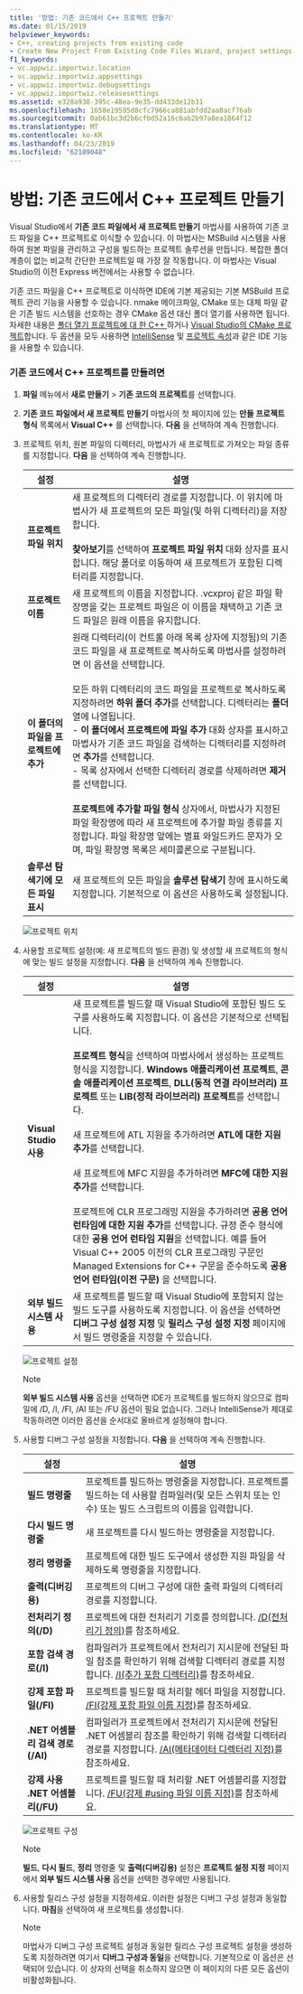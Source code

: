 ```yaml
---
title: '방법: 기존 코드에서 C++ 프로젝트 만들기'
ms.date: 01/15/2019
helpviewer_keywords:
- C++, creating projects from existing code
- Create New Project From Existing Code Files Wizard, project settings
f1_keywords:
- vc.appwiz.importwiz.location
- vc.appwiz.importwiz.appsettings
- vc.appwiz.importwiz.debugsettings
- vc.appwiz.importwiz.releasesettings
ms.assetid: e328a938-395c-48ea-9e35-dd433de12b31
ms.openlocfilehash: 1658e19595d8cfc7966ca881abfdd2aa8acf76ab
ms.sourcegitcommit: 0ab61bc3d2b6cfbd52a16c6ab2b97a8ea1864f12
ms.translationtype: MT
ms.contentlocale: ko-KR
ms.lasthandoff: 04/23/2019
ms.locfileid: "62189048"
---
```

# <a name="how-to-create-a-c-project-from-existing-code"></a>방법: 기존 코드에서 C++ 프로젝트 만들기

Visual Studio에서 **기존 코드 파일에서 새 프로젝트 만들기** 마법사를 사용하여 기존 코드 파일을 C++ 프로젝트로 이식할 수 있습니다. 이 마법사는 MSBuild 시스템을 사용하여 원본 파일을 관리하고 구성을 빌드하는 프로젝트 솔루션을 만듭니다. 복잡한 폴더 계층이 없는 비교적 간단한 프로젝트일 때 가장 잘 작동합니다. 이 마법사는 Visual Studio의 이전 Express 버전에서는 사용할 수 없습니다. 

기존 코드 파일을 C++ 프로젝트로 이식하면 IDE에 기본 제공되는 기본 MSBuild 프로젝트 관리 기능을 사용할 수 있습니다. nmake 메이크파일, CMake 또는 대체 파일 같은 기존 빌드 시스템을 선호하는 경우 CMake 옵션 대신 폴더 열기를 사용하면 됩니다. 자세한 내용은 [폴더 열기 프로젝트에 대 한 C++ ](open-folder-projects-cpp.md) 하거나 [Visual Studio의 CMake 프로젝트](cmake-projects-in-visual-studio.md)합니다. 두 옵션을 모두 사용하면 [IntelliSense](/visualstudio/ide/using-intellisense) 및 [프로젝트 속성](working-with-project-properties.md)과 같은 IDE 기능을 사용할 수 있습니다.

### <a name="to-create-a-c-project-from-existing-code"></a>기존 코드에서 C++ 프로젝트를 만들려면

1. **파일** 메뉴에서 **새로 만들기** > **기존 코드의 프로젝트**를 선택합니다.

1. **기존 코드 파일에서 새 프로젝트 만들기** 마법사의 첫 페이지에 있는 **만들 프로젝트 형식** 목록에서 **Visual C++** 를 선택합니다. **다음** 을 선택하여 계속 진행합니다.

1. 프로젝트 위치, 원본 파일의 디렉터리, 마법사가 새 프로젝트로 가져오는 파일 종류를 지정합니다. **다음** 을 선택하여 계속 진행합니다.

    | 설정 | 설명 |
    | --- | --- |
    | **프로젝트 파일 위치** | 새 프로젝트의 디렉터리 경로를 지정합니다. 이 위치에 마법사가 새 프로젝트의 모든 파일(및 하위 디렉터리)을 저장합니다.<br/><br/>**찾아보기**를 선택하여 **프로젝트 파일 위치** 대화 상자를 표시합니다. 해당 폴더로 이동하여 새 프로젝트가 포함된 디렉터리를 지정합니다. |
    | **프로젝트 이름** | 새 프로젝트의 이름을 지정합니다. .vcxproj 같은 파일 확장명을 갖는 프로젝트 파일은 이 이름을 채택하고 기존 코드 파일은 원래 이름을 유지합니다. |
    | **이 폴더의 파일을 프로젝트에 추가** | 원래 디렉터리(이 컨트롤 아래 목록 상자에 지정됨)의 기존 코드 파일을 새 프로젝트로 복사하도록 마법사를 설정하려면 이 옵션을 선택합니다.<br/><br/>모든 하위 디렉터리의 코드 파일을 프로젝트로 복사하도록 지정하려면 **하위 폴더 추가**를 선택합니다. 디렉터리는 **폴더** 열에 나열됩니다.<br/>- **이 폴더에서 프로젝트에 파일 추가** 대화 상자를 표시하고 마법사가 기존 코드 파일을 검색하는 디렉터리를 지정하려면 **추가**를 선택합니다.<br/>- 목록 상자에서 선택한 디렉터리 경로를 삭제하려면 **제거**를 선택합니다.<br/><br/>**프로젝트에 추가할 파일 형식** 상자에서, 마법사가 지정된 파일 확장명에 따라 새 프로젝트에 추가할 파일 종류를 지정합니다. 파일 확장명 앞에는 별표 와일드카드 문자가 오며, 파일 확장명 목록은 세미콜론으로 구분됩니다. |
    | **솔루션 탐색기에 모든 파일 표시** | 새 프로젝트의 모든 파일을 **솔루션 탐색기** 창에 표시하도록 지정합니다. 기본적으로 이 옵션은 사용하도록 설정됩니다. |

    ![프로젝트 위치](media/location.png)

1. 사용할 프로젝트 설정(예: 새 프로젝트의 빌드 환경) 및 생성할 새 프로젝트의 형식에 맞는 빌드 설정을 지정합니다. **다음** 을 선택하여 계속 진행합니다.

    | 설정 | 설명 |
    | --- | --- |
    | **Visual Studio 사용** | 새 프로젝트를 빌드할 때 Visual Studio에 포함된 빌드 도구를 사용하도록 지정합니다. 이 옵션은 기본적으로 선택됩니다.<br/><br/>**프로젝트 형식**을 선택하여 마법사에서 생성하는 프로젝트 형식을 지정합니다. **Windows 애플리케이션 프로젝트**, **콘솔 애플리케이션 프로젝트**, **DLL(동적 연결 라이브러리) 프로젝트** 또는 **LIB(정적 라이브러리) 프로젝트**를 선택합니다.<br/><br/>새 프로젝트에 ATL 지원을 추가하려면 **ATL에 대한 지원 추가**를 선택합니다.<br/><br/>새 프로젝트에 MFC 지원을 추가하려면 **MFC에 대한 지원 추가**를 선택합니다.<br/><br/>프로젝트에 CLR 프로그래밍 지원을 추가하려면 **공용 언어 런타임에 대한 지원 추가**를 선택합니다. 규정 준수 형식에 대한 **공용 언어 런타임 지원**을 선택합니다. 예를 들어 Visual C++ 2005 이전의 CLR 프로그래밍 구문인 Managed Extensions for C++ 구문을 준수하도록 **공용 언어 런타임(이전 구문)** 을 선택합니다. |
    | **외부 빌드 시스템 사용** | 새 프로젝트를 빌드할 때 Visual Studio에 포함되지 않는 빌드 도구를 사용하도록 지정합니다. 이 옵션을 선택하면 **디버그 구성 설정 지정** 및 **릴리스 구성 설정 지정** 페이지에서 빌드 명령줄을 지정할 수 있습니다. |

    ![프로젝트 설정](media/settings.png)

    > [!NOTE]
    > **외부 빌드 시스템 사용** 옵션을 선택하면 IDE가 프로젝트를 빌드하지 않으므로 컴파일에 /D, /I, /FI, /AI 또는 /FU 옵션이 필요 없습니다. 그러나 IntelliSense가 제대로 작동하려면 이러한 옵션을 순서대로 올바르게 설정해야 합니다.

1. 사용할 디버그 구성 설정을 지정합니다. **다음** 을 선택하여 계속 진행합니다.

    | 설정 | 설명 |
    | --- | --- |
    | **빌드 명령줄** | 프로젝트를 빌드하는 명령줄을 지정합니다. 프로젝트를 빌드하는 데 사용할 컴파일러(및 모든 스위치 또는 인수) 또는 빌드 스크립트의 이름을 입력합니다. |
    | **다시 빌드 명령줄** | 새 프로젝트를 다시 빌드하는 명령줄을 지정합니다. |
    | **정리 명령줄** | 프로젝트에 대한 빌드 도구에서 생성한 지원 파일을 삭제하도록 명령줄을 지정합니다. |
    | **출력(디버깅용)** | 프로젝트의 디버그 구성에 대한 출력 파일의 디렉터리 경로를 지정합니다. |
    | **전처리기 정의(/D)** | 프로젝트에 대한 전처리기 기호를 정의합니다. [/D(전처리기 정의)](../build/reference/d-preprocessor-definitions.md)를 참조하세요. |
    | **포함 검색 경로(/I)** | 컴파일러가 프로젝트에서 전처리기 지시문에 전달된 파일 참조를 확인하기 위해 검색할 디렉터리 경로를 지정합니다. [/I(추가 포함 디렉터리)](../build/reference/i-additional-include-directories.md)를 참조하세요. |
    | **강제 포함 파일(/FI)** | 프로젝트를 빌드할 때 처리할 헤더 파일을 지정합니다. [/FI(강제 포함 파일 이름 지정)](../build/reference/fi-name-forced-include-file.md)를 참조하세요. |
    | **.NET 어셈블리 검색 경로(/AI)** | 컴파일러가 프로젝트에서 전처리기 지시문에 전달된 .NET 어셈블리 참조를 확인하기 위해 검색할 디렉터리 경로를 지정합니다. [/AI(메타데이터 디렉터리 지정)](../build/reference/ai-specify-metadata-directories.md)를 참조하세요. |
    | **강제 사용 .NET 어셈블리(/FU)** | 프로젝트를 빌드할 때 처리할 .NET 어셈블리를 지정합니다. [/FU(강제 #using 파일 이름 지정)](../build/reference/fu-name-forced-hash-using-file.md)를 참조하세요. |

    ![프로젝트 구성](media/config.png)

    > [!NOTE]
    > **빌드**, **다시 필드**, **정리** 명령줄 및 **출력(디버깅용)** 설정은 **프로젝트 설정 지정** 페이지에서 **외부 빌드 시스템 사용** 옵션을 선택한 경우에만 사용됩니다.

1. 사용할 릴리스 구성 설정을 지정하세요. 이러한 설정은 디버그 구성 설정과 동일합니다. **마침**을 선택하여 새 프로젝트를 생성합니다.

    > [!NOTE]
    > 마법사가 디버그 구성 프로젝트 설정과 동일한 릴리스 구성 프로젝트 설정을 생성하도록 지정하려면 여기서 **디버그 구성과 동일**을 선택합니다. 기본적으로 이 옵션은 선택되어 있습니다. 이 상자의 선택을 취소하지 않으면 이 페이지의 다른 모든 옵션이 비활성화됩니다.
